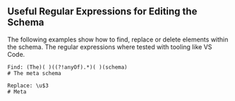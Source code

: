 ## Useful Regular Expressions for Editing the Schema

The following examples show how to find, replace or delete elements within the schema. The regular expressions where tested with tooling like VS Code.

```
Find: (The)( )((?!anyOf).*)( )(schema)
# The meta schema

Replace: \u$3
# Meta
```